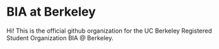 # BIA at Berkeley

Hi! This is the official github organization for the UC Berkeley Registered Student Organization BIA @ Berkeley.
